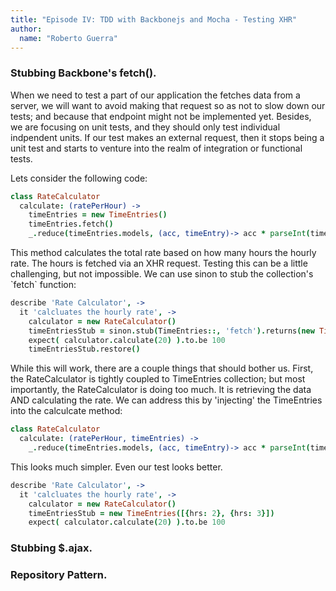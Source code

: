 ```yaml
---
title: "Episode IV: TDD with Backbonejs and Mocha - Testing XHR"
author:
  name: "Roberto Guerra"
---
```


<p class="content">
<h3>Stubbing Backbone's fetch().</h3>
When we need to test a part of our application the fetches data
from a server, we will want to avoid making that request so as 
not to slow down our tests; and because that endpoint might not
be implemented yet. Besides, we are focusing on unit tests, and they
should only test individual indpendent units. If our test makes an external
request, then it stops being a unit test and starts to venture into
the realm of integration or functional tests.

<p>
Lets consider the following code:
</p>

</p>

```coffeescript
class RateCalculator
  calculate: (ratePerHour) ->
    timeEntries = new TimeEntries()
    timeEntries.fetch()
    _.reduce(timeEntries.models, (acc, timeEntry)-> acc * parseInt(timeEntry.hrs, 10), 20)
```
<p class="content">
This method calculates the total rate based on how many hours the hourly rate. The hours is fetched via
an XHR request. Testing this can be a little challenging, but not impossible. We can use sinon to stub
the collection's `fetch` function:
</p>

```coffeescript
describe 'Rate Calculator', ->
  it 'calcluates the hourly rate', ->
    calculator = new RateCalculator()
    timeEntriesStub = sinon.stub(TimeEntries::, 'fetch').returns(new TimeEntries([{hrs: 2}, {hrs: 3}]))
    expect( calculator.calculate(20) ).to.be 100
    timeEntriesStub.restore()
```

<p class="content">
While this will work, there are a couple things that should bother us. First, the RateCalculator
is tightly coupled to TimeEntries collection; but most importantly, the RateCalculator is doing too much.
It is retrieving the data AND calculating the rate. We can address this by 'injecting' the TimeEntries
into the calculcate method:
</p>

```coffeescript
class RateCalculator
  calculate: (ratePerHour, timeEntries) ->
    _.reduce(timeEntries.models, (acc, timeEntry)-> acc * parseInt(timeEntry.hrs, 10), 20)
```

<p class="content">
This looks much simpler. Even our test looks better.
</p>

```coffeescript
describe 'Rate Calculator', ->
  it 'calcluates the hourly rate', ->
    calculator = new RateCalculator()
    timeEntriesStub = new TimeEntries([{hrs: 2}, {hrs: 3}])
    expect( calculator.calculate(20) ).to.be 100
```

<h3>Stubbing $.ajax.</h3>

<h3>Repository Pattern.</h3>


